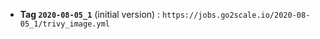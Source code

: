* **Tag `2020-08-05_1`** (initial version) : `https://jobs.go2scale.io/2020-08-05_1/trivy_image.yml`
